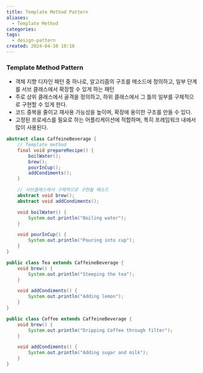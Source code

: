 ```yaml
---
title: Template Method Pattern
aliases:
  - Template Method
categories: 
tags:
  - design-pattern
created: 2024-04-10 10:18
---
```


### Template Method Pattern

- 객체 지향 디자인 패턴 중 하나로, 알고리즘의 구조를 메소드에 정의하고, 일부 단계를 서브 클래스에서 확장할 수 있게 하는 패턴
- 주로 상위 클래스에서 골격을 정의하고, 하위 클래스에서 그 틀의 일부를 구체적으로 구현할 수 있게 한다.
- 코드 중복을 줄이고 재사용 가능성을 높이며, 확장에 용이한 구조를 만들 수 있다.
- 고정된 프로세스를 필요로 하는 어플리케이션에 적합하며, 특히 프레임워크 내에서 많이 사용된다.

```java
abstract class CaffeineBeverage {
    // Template method
    final void prepareRecipe() {
        boilWater();
        brew();
        pourInCup();
        addCondiments();
    }

	// 서브클래스에서 구체적으로 구현될 메소드
    abstract void brew();       
    abstract void addCondiments();

    void boilWater() {
        System.out.println("Boiling water");
    }

    void pourInCup() {
        System.out.println("Pouring into cup");
    }
}
```

```java
public class Tea extends CaffeineBeverage {
    void brew() {
        System.out.println("Steeping the tea");
    }

    void addCondiments() {
        System.out.println("Adding lemon");
    }
}
```

```java
public class Coffee extends CaffeineBeverage {
    void brew() {
        System.out.println("Dripping Coffee through filter");
    }

    void addCondiments() {
        System.out.println("Adding sugar and milk");
    }
}
```
